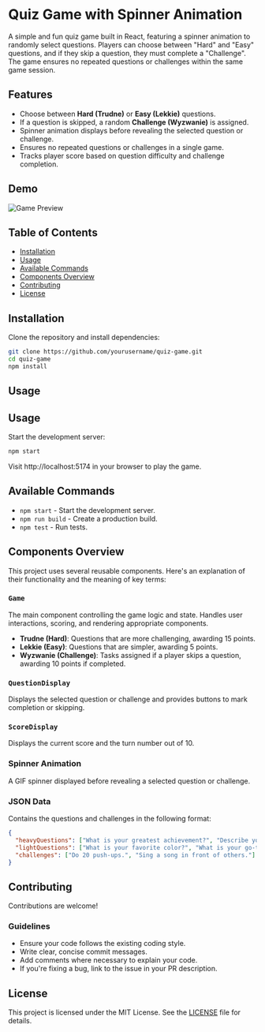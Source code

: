 # Quiz Game with Spinner Animation

A simple and fun quiz game built in React, featuring a spinner animation to randomly select questions. Players can choose between "Hard" and "Easy" questions, and if they skip a question, they must complete a "Challenge". The game ensures no repeated questions or challenges within the same game session.

## Features

- Choose between **Hard (Trudne)** or **Easy (Lekkie)** questions.
- If a question is skipped, a random **Challenge (Wyzwanie)** is assigned.
- Spinner animation displays before revealing the selected question or challenge.
- Ensures no repeated questions or challenges in a single game.
- Tracks player score based on question difficulty and challenge completion.

## Demo

![Game Preview](https://media4.giphy.com/media/v1.Y2lkPTc5MGI3NjExNjV3OGViMmQxZDg1MG5qdWY4cW0zcWMwMm5kbnkybHNqOG45MnAxdiZlcD12MV9pbnRlcm5hbF9naWZfYnlfaWQmY3Q9cw/KAjAHFEnmL8ZkspHcP/giphy.webp)


## Table of Contents

- [Installation](#installation)
- [Usage](#usage)
- [Available Commands](#available-commands)
- [Components Overview](#components-overview)
- [Contributing](#contributing)
- [License](#license)

## Installation

Clone the repository and install dependencies:

```bash
git clone https://github.com/yourusername/quiz-game.git
cd quiz-game
npm install
``` 

## Usage
## Usage

Start the development server:

```bash
npm start
```

Visit http://localhost:5174 in your browser to play the game.

## Available Commands

- `npm start` - Start the development server.
- `npm run build` - Create a production build.
- `npm test` - Run tests.

## Components Overview

This project uses several reusable components. Here's an explanation of their functionality and the meaning of key terms:

### `Game`

The main component controlling the game logic and state. Handles user interactions, scoring, and rendering appropriate components.

- **Trudne (Hard)**: Questions that are more challenging, awarding 15 points.
- **Lekkie (Easy)**: Questions that are simpler, awarding 5 points.
- **Wyzwanie (Challenge)**: Tasks assigned if a player skips a question, awarding 10 points if completed.

### `QuestionDisplay`

Displays the selected question or challenge and provides buttons to mark completion or skipping.

### `ScoreDisplay`

Displays the current score and the turn number out of 10.

### Spinner Animation

A GIF spinner displayed before revealing a selected question or challenge.

### JSON Data

Contains the questions and challenges in the following format:

```json
{
  "heavyQuestions": ["What is your greatest achievement?", "Describe your happiest moment."],
  "lightQuestions": ["What is your favorite color?", "What is your go-to comfort food?"],
  "challenges": ["Do 20 push-ups.", "Sing a song in front of others."]
}
```
## Contributing

Contributions are welcome!

### Guidelines

- Ensure your code follows the existing coding style.
- Write clear, concise commit messages.
- Add comments where necessary to explain your code.
- If you're fixing a bug, link to the issue in your PR description.

## License

This project is licensed under the MIT License. See the [LICENSE](LICENSE) file for details.
